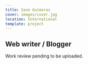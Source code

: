 ```yaml
---
title: Save Guimaras
cover: images/cover.jpg
location: International
template: project
---
```


## Web writer / Blogger

Work review pending to be uploaded.
